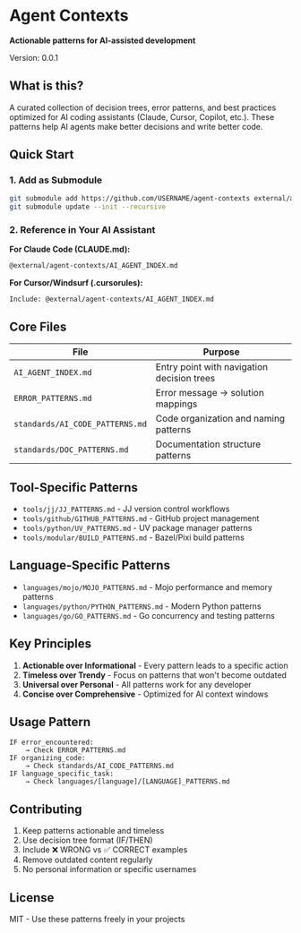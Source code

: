 # Agent Contexts

**Actionable patterns for AI-assisted development**

Version: 0.0.1

## What is this?

A curated collection of decision trees, error patterns, and best practices optimized for AI coding assistants (Claude, Cursor, Copilot, etc.). These patterns help AI agents make better decisions and write better code.

## Quick Start

### 1. Add as Submodule
```bash
git submodule add https://github.com/USERNAME/agent-contexts external/agent-contexts
git submodule update --init --recursive
```

### 2. Reference in Your AI Assistant

**For Claude Code (CLAUDE.md):**
```markdown
@external/agent-contexts/AI_AGENT_INDEX.md
```

**For Cursor/Windsurf (.cursorules):**
```
Include: @external/agent-contexts/AI_AGENT_INDEX.md
```

## Core Files

| File | Purpose |
|------|---------|
| `AI_AGENT_INDEX.md` | Entry point with navigation decision trees |
| `ERROR_PATTERNS.md` | Error message → solution mappings |
| `standards/AI_CODE_PATTERNS.md` | Code organization and naming patterns |
| `standards/DOC_PATTERNS.md` | Documentation structure patterns |

## Tool-Specific Patterns

- `tools/jj/JJ_PATTERNS.md` - JJ version control workflows
- `tools/github/GITHUB_PATTERNS.md` - GitHub project management
- `tools/python/UV_PATTERNS.md` - UV package manager patterns
- `tools/modular/BUILD_PATTERNS.md` - Bazel/Pixi build patterns

## Language-Specific Patterns

- `languages/mojo/MOJO_PATTERNS.md` - Mojo performance and memory patterns
- `languages/python/PYTHON_PATTERNS.md` - Modern Python patterns
- `languages/go/GO_PATTERNS.md` - Go concurrency and testing patterns

## Key Principles

1. **Actionable over Informational** - Every pattern leads to a specific action
2. **Timeless over Trendy** - Focus on patterns that won't become outdated
3. **Universal over Personal** - All patterns work for any developer
4. **Concise over Comprehensive** - Optimized for AI context windows

## Usage Pattern

```
IF error_encountered:
    → Check ERROR_PATTERNS.md
IF organizing_code:
    → Check standards/AI_CODE_PATTERNS.md
IF language_specific_task:
    → Check languages/[language]/[LANGUAGE]_PATTERNS.md
```

## Contributing

1. Keep patterns actionable and timeless
2. Use decision tree format (IF/THEN)
3. Include ❌ WRONG vs ✅ CORRECT examples
4. Remove outdated content regularly
5. No personal information or specific usernames

## License

MIT - Use these patterns freely in your projects